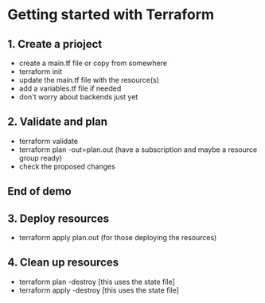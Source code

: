 # Getting started with Terraform

## 1. Create a prioject

- create a main.tf file or copy from somewhere
- terraform init
- update the main.tf file with the resource(s) 
- add a variables.tf file if needed
- don't worry about backends just yet

## 2. Validate and plan
- terraform validate
- terraform plan -out=plan.out (have a subscription and maybe a resource group ready)
- check the proposed changes 

## End of demo

## 3. Deploy resources
- terraform apply plan.out (for those deploying the resources)

## 4. Clean up resources
- terraform plan -destroy [this uses the state file]
- terraform apply -destroy [this uses the state file]